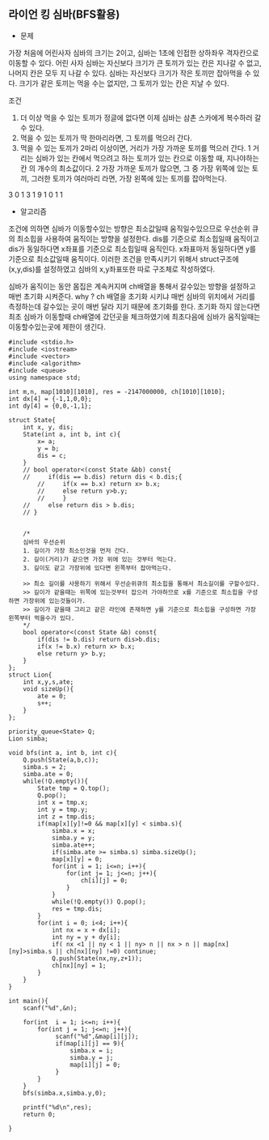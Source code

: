 ## 라이언 킹 심바(BFS활용)

* 문제 

가장 처음에 어린사자 심바의 크기는 2이고, 심바는 1초에 인접한 상하좌우 격자칸으로 이동할 수 있다. 어린 사자 심바는 자신보다 크기가 큰 토끼가 있는 칸은 지나갈 수 없고, 나머지 칸은 모두 지 나갈 수 있다. 심바는 자신보다 크기가 작은 토끼만 잡아먹을 수 있다. 크기가 같은 토끼는 먹을 수는 없지만, 그 토끼가 있는 칸은 지날 수 있다.

조건
1) 더 이상 먹을 수 있는 토끼가 정글에 없다면 이제 심바는 삼촌 스카에게 복수하러 갈 수 있다.
2) 먹을 수 있는 토끼가 딱 한마리라면, 그 토끼를 먹으러 간다.
3) 먹을 수 있는 토끼가 2마리 이상이면, 거리가 가장 가까운 토끼를 먹으러 간다.
1 거리는 심바가 있는 칸에서 먹으려고 하는 토끼가 있는 칸으로 이동할 때, 지나야하는 칸 의 개수의 최소값이다.
2 가장 가까운 토끼가 많으면, 그 중 가장 위쪽에 있는 토끼, 그러한 토끼가 여러마리 라면, 가장 왼쪽에 있는 토끼를 잡아먹는다.

3 
0 1 3 
1 9 1 
0 1 1


* 알고리즘

조건에 의하면 심바가 이동할수있는 방향은 최소값일때 움직일수있으므로 
우선순위 큐의 최소힙을 사용하여 움직이는 방향을 설정한다. 
dis를 기준으로 최소힙일때 움직이고 
dis가 동일하다면 x좌표를 기준으로 최소힙일때 움직인다. 
x좌표마저 동일하다면 y를 기준으로 최소값일때 움직이다. 
이러한 조건을 만족시키기 위해서 struct구조에 (x,y,dis)를 설정하였고 심바의 x,y좌표또한 따로 구조체로 작성하였다. 

심바가 움직이는 동안 몸집은 계속커지며 ch배열을 통해서 갈수있는 방향을 설정하고 매번 초기화 시켜준다. 
why ? ch 배열을 초기화 시키냐 
매번 심바의 위치에서 거리를 측정하는데 갈수있는 곳이 매번 달라 지기 때문에 초기화를 한다.
초기화 하지 않는다면 최초 심바가 이동할때 ch배열에 갔던곳을 체크하였기에 최초다음에 심바가 움직일때는 이동할수있는곳에 제한이 생긴다. 

```
#include <stdio.h>
#include <iostream>
#include <vector>
#include <algorithm>
#include <queue>
using namespace std;

int m,n, map[1010][1010], res = -2147000000, ch[1010][1010];
int dx[4] = {-1,1,0,0};
int dy[4] = {0,0,-1,1};

struct State{
    int x, y, dis;
    State(int a, int b, int c){
        x= a;
        y = b;
        dis = c;
    }
    // bool operator<(const State &bb) const{
    //     if(dis == b.dis) return dis < b.dis;{
        //     if(x == b.x) return x> b.x;
        //     else return y>b.y;
        //     }
    //     else return dis > b.dis;
    // }
    

    /*
    심바의 우선순위
    1. 길이가 가장 최소인것을 먼저 간다.
    2. 길이(거리)가 같으면 가장 위에 있는 것부터 먹는다.
    3. 길이도 같고 가장위에 있다면 왼쪽부터 잡아먹는다. 

    >> 최소 길이를 사용하기 위해서 우선순위큐의 최소힙을 통해서 최소길이를 구할수있다. 
    >> 길이가 같을때는 위쪽에 있는것부터 잡으러 가야하므로 x를 기준으로 최소힙을 구성하면 가장위에 있는것들이가. 
    >> 길이가 같을때 그리고 같은 라인에 존재하면 y를 기준으로 최소힙을 구성하면 가장 왼쪽부터 먹을수가 있다. 
    */
    bool operator<(const State &b) const{ 
        if(dis != b.dis) return dis>b.dis;
        if(x != b.x) return x> b.x;
        else return y> b.y;
    }
};
struct Lion{
    int x,y,s,ate;
    void sizeUp(){
        ate = 0;
        s++;
    }
};

priority_queue<State> Q;
Lion simba;

void bfs(int a, int b, int c){
    Q.push(State(a,b,c));
    simba.s = 2;
    simba.ate = 0;
    while(!Q.empty()){
        State tmp = Q.top();
        Q.pop();
        int x = tmp.x;
        int y = tmp.y;
        int z = tmp.dis;
        if(map[x][y]!=0 && map[x][y] < simba.s){
            simba.x = x;
            simba.y = y;
            simba.ate++;
            if(simba.ate >= simba.s) simba.sizeUp();
            map[x][y] = 0;
            for(int i = 1; i<=n; i++){
                for(int j= 1; j<=n; j++){
                    ch[i][j] = 0;
                }
            }
            while(!Q.empty()) Q.pop();
            res = tmp.dis;
        }
        for(int i = 0; i<4; i++){
            int nx = x + dx[i];
            int ny = y + dy[i];
            if( nx <1 || ny < 1 || ny> n || nx > n || map[nx][ny]>simba.s || ch[nx][ny] !=0) continue;
            Q.push(State(nx,ny,z+1));
            ch[nx][ny] = 1;
        }
    }
}

int main(){
    scanf("%d",&n);

    for(int  i = 1; i<=n; i++){
        for(int j = 1; j<=n; j++){
             scanf("%d",&map[i][j]); 
             if(map[i][j] == 9){
                 simba.x = i;
                 simba.y = j;
                 map[i][j] = 0;
             }
        }
    }
    bfs(simba.x,simba.y,0);

    printf("%d\n",res);
    return 0;
    
}

```

